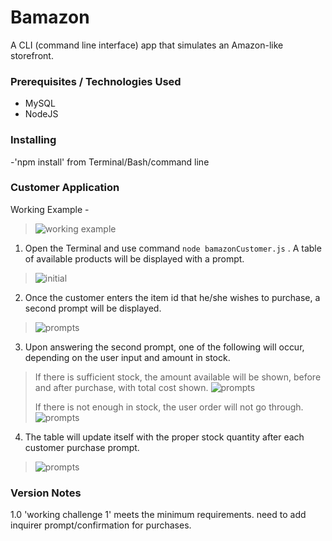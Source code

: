 # Bamazon

A CLI (command line interface) app that simulates an Amazon-like storefront.

### Prerequisites / Technologies Used

- MySQL
- NodeJS

### Installing

-'npm install' from Terminal/Bash/command line

### Customer Application

Working Example -
>![working example](https://github.com/jamie-jessi/Bamazon/blob/master/images/hqgif.gif)

1. Open the Terminal and use command `node bamazonCustomer.js` . A table of available products will be displayed with a prompt.
>![initial](https://github.com/jamie-jessi/Bamazon/blob/master/images/start.png)

2. Once the customer enters the item id that he/she wishes to purchase, a second prompt will be displayed. 
>![prompts](https://github.com/jamie-jessi/Bamazon/blob/master/images/userPrompts.png)

3. Upon answering the second prompt, one of the following will occur, depending on the user input and amount in stock.
>
>If there is sufficient stock, the amount available will be shown, before and after purchase, with total cost shown.
>![prompts](https://github.com/jamie-jessi/Bamazon/blob/master/images/purchaseGo.png)
>
>If there is not enough in stock, the user order will not go through.
>![prompts](https://github.com/jamie-jessi/Bamazon/blob/master/images/purchaseNo.png)

4. The table will update itself with the proper stock quantity after each customer purchase prompt.
>![prompts](https://github.com/jamie-jessi/Bamazon/blob/master/images/updatedTable.png)

### Version Notes
1.0 'working challenge 1'  meets the minimum requirements. need to add inquirer prompt/confirmation for purchases.  